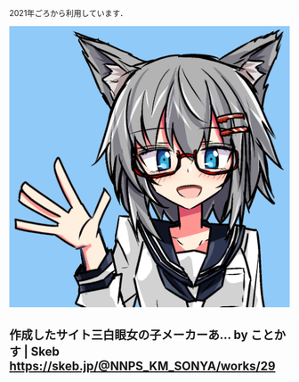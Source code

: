 2021年ごろから利用しています．

![](edited/bg-blue-1-450796-2-1.png)



## 作成したサイト三白眼女の子メーカーあ... by ことかす | Skeb https://skeb.jp/@NNPS_KM_SONYA/works/29 

